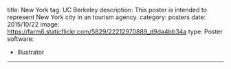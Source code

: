 title: New York
tag: UC Berkeley
description: This poster is intended to represent New York city in an tourism agency.
category: posters
date: 2015/10/22
image: https://farm6.staticflickr.com/5829/22212970889_d9da4bb34a
type: Poster
software:
- Illustrator
---